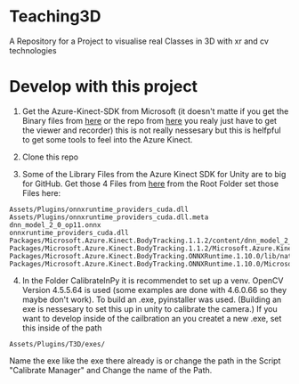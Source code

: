# Teaching3D
A Repository for a Project to visualise real Classes in 3D with xr and cv technologies


# Develop with this project
1. Get the Azure-Kinect-SDK from Microsoft (it doesn't matte if you get the Binary files from [here](https://github.com/microsoft/Azure-Kinect-Sensor-SDK/blob/develop/docs/usage.md) or the repo from [here](https://github.com/microsoft/Azure-Kinect-Sensor-SDK/tree/develop) you realy just have to get the viewer and recorder) this is not really nessesary but this is helfpful to get some tools to feel into the Azure Kinect.

2. Clone this repo

3. Some of the Library Files from the Azure Kinect SDK for Unity are to big for GitHub. Get those 4 Files from [here](https://bwsyncandshare.kit.edu/s/D5qKpodrQWmnZog)
from the Root Folder set those Files here:


```
Assets/Plugins/onnxruntime_providers_cuda.dll
Assets/Plugins/onnxruntime_providers_cuda.dll.meta
dnn_model_2_0_op11.onnx
onnxruntime_providers_cuda.dll
Packages/Microsoft.Azure.Kinect.BodyTracking.1.1.2/content/dnn_model_2_0_op11.onnx
Packages/Microsoft.Azure.Kinect.BodyTracking.1.1.2/Microsoft.Azure.Kinect.BodyTracking.1.1.2.nupkg
Packages/Microsoft.Azure.Kinect.BodyTracking.ONNXRuntime.1.10.0/lib/native/amd64/release/onnxruntime_providers_cuda.dll
Packages/Microsoft.Azure.Kinect.BodyTracking.ONNXRuntime.1.10.0/Microsoft.Azure.Kinect.BodyTracking.ONNXRuntime.1.10.0.nupkg
```

4. In the Folder CalibrateInPy it is recommendet to set up a venv. OpenCV Version 4.5.5.64 is used (some examples are done with 4.6.0.66 so they maybe don't work). To build an .exe, pyinstaller was used. (Building an exe is nessesary to set this up in unity to calibrate the camera.) If you want to develop inside of the cailbration an you createt a new .exe, set this inside of the path 
```
Assets/Plugins/T3D/exes/
```
Name the exe like the exe there already is or change the path in the Script "Calibrate Manager" and Change the name of the Path.







